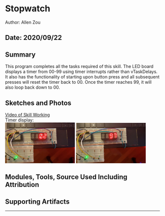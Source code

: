 #  Stopwatch

Author: Allen Zou

Date: 2020/09/22
-----

## Summary
This program completes all the tasks required of this skill. The LED board displays 
a timer from 00-99 using timer interrupts rather than vTaskDelays. It also has the 
functionality of starting upon button press and all subsequent presses will reset the
timer back to 00. Once the timer reaches 99, it will also loop back down to 00.

## Sketches and Photos
[Video of Skill Working](https://drive.google.com/file/d/12EGoZ2rF-0H4uJj0VuHfpYsvmS1WU2Eg/preview)
<br>
Timer display:
<br>
<img src="./images/timer1.jpg" width="45%" />
<img src="./images/timer2.jpg" width="45%" />


## Modules, Tools, Source Used Including Attribution


## Supporting Artifacts


-----
